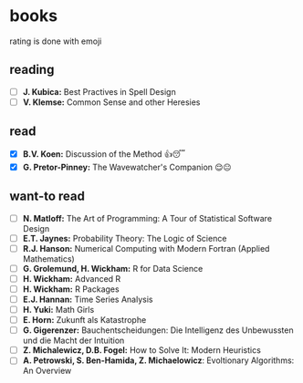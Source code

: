 # books
rating is done with emoji 

## reading
- [ ] **J. Kubica:** Best Practives in Spell Design
- [ ] **V. Klemse:** Common Sense and other Heresies
## read 
- [x] **B.V. Koen:** Discussion of the Method :+1::sleeping:
- [x] **G. Pretor-Pinney:** The Wavewatcher's Companion :relieved::neutral_face: 

## want-to read
- [ ] **N. Matloff:** The Art of Programming: A Tour of Statistical Software Design
- [ ] **E.T. Jaynes:** Probability Theory: The Logic of Science
- [ ] **R.J. Hanson:** Numerical Computing with Modern Fortran (Applied Mathematics)
- [ ] **G. Grolemund, H. Wickham:** R for Data Science
- [ ] **H. Wickham:** Advanced R
- [ ] **H. Wickham:** R Packages
- [ ] **E.J. Hannan:** Time Series Analysis
- [ ] **H. Yuki:** Math Girls
- [ ] **E. Horn:** Zukunft als Katastrophe
- [ ] **G. Gigerenzer:** Bauchentscheidungen: Die Intelligenz des Unbewussten und die Macht der Intuition
- [ ] **Z. Michalewicz, D.B. Fogel:** How to Solve It: Modern Heuristics 
- [ ] **A. Petrowski, S. Ben-Hamida, Z. Michaelowicz**: Evoltionary Algorithms: An Overview 
